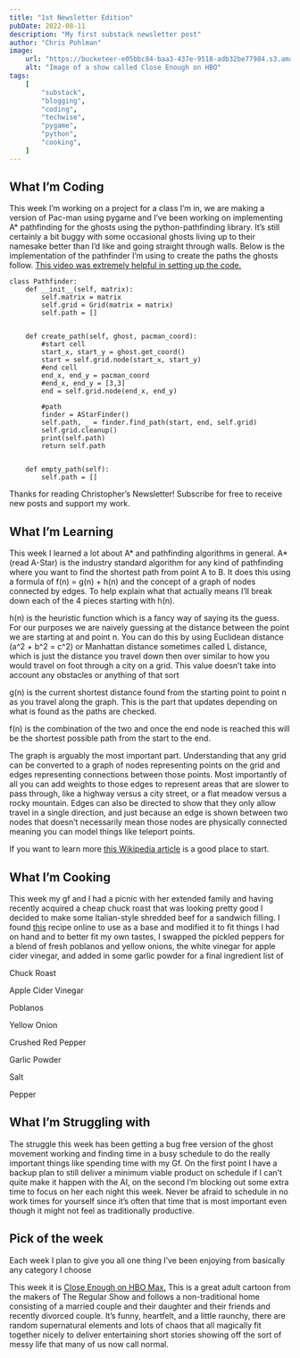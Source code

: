```yaml
---
title: "1st Newsletter Edition"
pubDate: 2022-08-11
description: "My first substack newsletter post"
author: "Chris Pohlman"
image:
    url: "https://bucketeer-e05bbc84-baa3-437e-9518-adb32be77984.s3.amazonaws.com/public/images/7b3eb2ba-a3b1-48a1-8476-15896e734d71_1280x1896.jpeg"
    alt: "Image of a show called Close Enough on HBO"
tags:
    [
        "substack",
        "blogging",
        "coding",
        "techwise",
        "pygame",
        "python",
        "cooking",
    ]
---
```


## **What I’m Coding**

This week I’m working on a project for a class I’m in, we are making a version
of Pac-man using pygame and I’ve been working on implementing A\* pathfinding
for the ghosts using the python-pathfinding library. It’s still certainly a bit
buggy with some occasional ghosts living up to their namesake better than I’d
like and going straight through walls. Below is the implementation of the
pathfinder I’m using to create the paths the ghosts follow.
[This video was extremely helpful in setting up the code.](https://www.youtube.com/watch?v=8SigT_jhz4I)

    class Pathfinder:
        def __init__(self, matrix):
            self.matrix = matrix
            self.grid = Grid(matrix = matrix)
            self.path = []


        def create_path(self, ghost, pacman_coord):
            #start cell
            start_x, start_y = ghost.get_coord()
            start = self.grid.node(start_x, start_y)
            #end cell
            end_x, end_y = pacman_coord
            #end_x, end_y = [3,3]
            end = self.grid.node(end_x, end_y)

            #path
            finder = AStarFinder()
            self.path, _ = finder.find_path(start, end, self.grid)
            self.grid.cleanup()
            print(self.path)
            return self.path


        def empty_path(self):
            self.path = []

Thanks for reading Christopher’s Newsletter! Subscribe for free to receive new
posts and support my work.

## **What I’m Learning**

This week I learned a lot about A\* and pathfinding algorithms in general. A\*
(read A-Star) is the industry standard algorithm for any kind of pathfinding
where you want to find the shortest path from point A to B. It does this using a
formula of f(n) = g(n) + h(n) and the concept of a graph of nodes connected by
edges. To help explain what that actually means I’ll break down each of the 4
pieces starting with h(n).

h(n) is the heuristic function which is a fancy way of saying its the guess. For
our purposes we are naively guessing at the distance between the point we are
starting at and point n. You can do this by using Euclidean distance (a^2 + b^2
= c^2) or Manhattan distance sometimes called L distance, which is just the
distance you travel down then over similar to how you would travel on foot
through a city on a grid. This value doesn’t take into account any obstacles or
anything of that sort

g(n) is the current shortest distance found from the starting point to point n
as you travel along the graph. This is the part that updates depending on what
is found as the paths are checked.

f(n) is the combination of the two and once the end node is reached this will be
the shortest possible path from the start to the end.

The graph is arguably the most important part. Understanding that any grid can
be converted to a graph of nodes representing points on the grid and edges
representing connections between those points. Most importantly of all you can
add weights to those edges to represent areas that are slower to pass through,
like a highway versus a city street, or a flat meadow versus a rocky mountain.
Edges can also be directed to show that they only allow travel in a single
direction, and just because an edge is shown between two nodes that doesn’t
necessarily mean those nodes are physically connected meaning you can model
things like teleport points.

If you want to learn more
[this Wikipedia article](https://en.wikipedia.org/wiki/A*_search_algorithm) is a
good place to start.

## What I’m Cooking

This week my gf and I had a picnic with her extended family and having recently
acquired a cheap chuck roast that was looking pretty good I decided to make some
Italian-style shredded beef for a sandwich filling. I found
[this](https://www.thechunkychef.com/slow-cooker-shredded-italian-beef/) recipe
online to use as a base and modified it to fit things I had on hand and to
better fit my own tastes, I swapped the pickled peppers for a blend of fresh
poblanos and yellow onions, the white vinegar for apple cider vinegar, and added
in some garlic powder for a final ingredient list of

Chuck Roast

Apple Cider Vinegar

Poblanos

Yellow Onion

Crushed Red Pepper

Garlic Powder

Salt

Pepper

## What I’m Struggling with

The struggle this week has been getting a bug free version of the ghost movement
working and finding time in a busy schedule to do the really important things
like spending time with my Gf. On the first point I have a backup plan to still
deliver a minimum viable product on schedule if I can’t quite make it happen
with the AI, on the second I’m blocking out some extra time to focus on her each
night this week. Never be afraid to schedule in no work times for yourself since
it’s often that time that is most important even though it might not feel as
traditionally productive.

## Pick of the week

Each week I plan to give you all one thing I’ve been enjoying from basically any
category I choose

This week it is
[Close Enough on HBO Max.](https://www.imdb.com/title/tt6994156/) This is a
great adult cartoon from the makers of The Regular Show and follows a
non-traditional home consisting of a married couple and their daughter and their
friends and recently divorced couple. It’s funny, heartfelt, and a little
raunchy, there are random supernatural elements and lots of chaos that all
magically fit together nicely to deliver entertaining short stories showing off
the sort of messy life that many of us now call normal.
